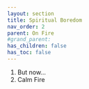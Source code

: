 ```yaml
---
layout: section
title: Spiritual Boredom
nav_order: 2
parent: On Fire
#grand_parent: 
has_children: false
has_toc: false
---
```


1. But now…
  1. Calm Fire
